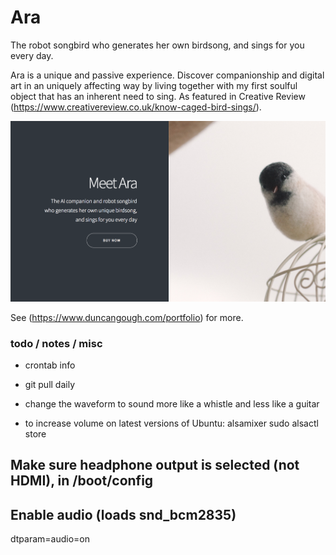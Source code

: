 # Ara

The robot songbird  who generates her own birdsong, and sings for you every day.

Ara is a unique and passive experience. Discover companionship and digital art in an uniquely affecting way by living together with my first soulful object that has an inherent need to sing. As featured in Creative Review (https://www.creativereview.co.uk/know-caged-bird-sings/).

![Image of Ara](https://github.com/suttree/araduino/blob/master/ara.png?raw=true)

See (https://www.duncangough.com/portfolio) for more.


### todo / notes / misc

- crontab info
- git pull daily
- change the waveform to sound more like a whistle and less like a guitar

- to increase volume on latest versions of Ubuntu:
alsamixer
sudo alsactl store


## Make sure headphone output is selected (not HDMI), in /boot/config
## Enable audio (loads snd_bcm2835)
dtparam=audio=on
